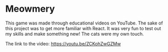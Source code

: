 # Meowmery
This game was made through educational videos on YouTube. The sake of this project was to get more familiar with React. It was very fun to test out my skills and make something new! The cats were my own touch.

The link to the video: https://youtu.be/ZCKohZwGZMw
